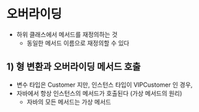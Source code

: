 # 오버라이딩
- 하위 클래스에서 메서드를 재정의하는 것
  - 동일한 메서드 이름으로 재정의할 수 있다

## 1) 형 변환과 오버라이딩 메서드 호출
- 변수 타입은 Customer 지만, 인스턴스 타입이 VIPCustomer 인 경우,
- 자바에서 항상 인스턴스의 메서드가 호출된다 (가상 메서드의 원리)
  - 자바의 모든 메서드는 가상 메서드